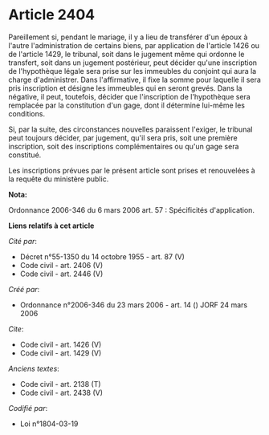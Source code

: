 # Article 2404

Pareillement si, pendant le mariage, il y a lieu de transférer d'un époux à l'autre l'administration de certains biens, par
application de l'article 1426 ou de l'article 1429, le tribunal, soit dans le jugement même qui ordonne le transfert, soit
dans un jugement postérieur, peut décider qu'une inscription de l'hypothèque légale sera prise sur les immeubles du conjoint
qui aura la charge d'administrer. Dans l'affirmative, il fixe la somme pour laquelle il sera pris inscription et désigne les
immeubles qui en seront grevés. Dans la négative, il peut, toutefois, décider que l'inscription de l'hypothèque sera
remplacée par la constitution d'un gage, dont il détermine lui-même les conditions. 

Si, par la suite, des circonstances nouvelles paraissent l'exiger, le tribunal peut toujours décider, par jugement, qu'il
sera pris, soit une première inscription, soit des inscriptions complémentaires ou qu'un gage sera constitué. 

Les inscriptions prévues par le présent article sont prises et renouvelées à la requête du ministère public.

**Nota:**

Ordonnance 2006-346 du 6 mars 2006 art. 57 : Spécificités d'application.

**Liens relatifs à cet article**

_Cité par_:

  - Décret n°55-1350 du 14 octobre 1955 - art. 87 (V)
  - Code civil - art. 2406 (V)
  - Code civil - art. 2446 (V)

_Créé par_:

  - Ordonnance n°2006-346 du 23 mars 2006 - art. 14 () JORF 24 mars 2006

_Cite_:

  - Code civil - art. 1426 (V)
  - Code civil - art. 1429 (V)

_Anciens textes_:

  - Code civil - art. 2138 (T)
  - Code civil - art. 2438 (V)

_Codifié par_:

  - Loi n°1804-03-19
